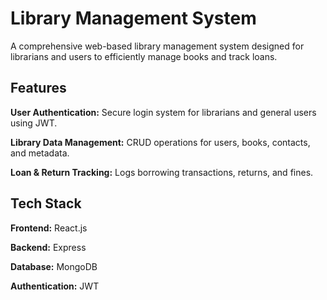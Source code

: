 # Library Management System

A comprehensive web-based library management system designed for librarians and users to efficiently manage books and track loans.

## Features

**User Authentication:** Secure login system for librarians and general users using JWT.

**Library Data Management:** CRUD operations for users, books, contacts, and metadata.

**Loan & Return Tracking:** Logs borrowing transactions, returns, and fines.

## Tech Stack

**Frontend:** React.js

**Backend:** Express

**Database:** MongoDB

**Authentication:** JWT

